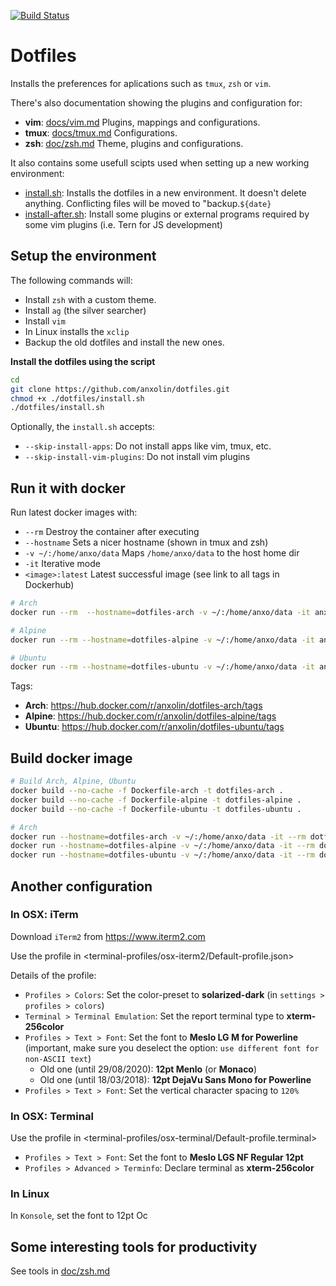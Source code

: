 [![Build Status](https://travis-ci.org/anxolin/dotfiles.svg?branch=master)](https://travis-ci.org/anxolin/dotfiles)

# Dotfiles

Installs the preferences for aplications such as `tmux`, `zsh` or `vim`.

There's also documentation showing the plugins and configuration for:

- **vim**: [docs/vim.md](docs/vim.md) Plugins, mappings and configurations.
- **tmux**: [docs/tmux.md](docs/tmux.md) Configurations.
- **zsh**: [doc/zsh.md](docs/zsh.md) Theme, plugins and configurations.

It also contains some usefull scipts used when setting up a new working environment:

- [install.sh](install.sh): Installs the dotfiles in a new environment.
  It doesn't delete anything. Conflicting files will be moved to "backup.`${date}`
- [install-after.sh](install.sh): Install some plugins or external programs required by some vim plugins (i.e. Tern for JS development)

## Setup the environment

The following commands will:

- Install `zsh` with a custom theme.
- Install `ag` (the silver searcher)
- Install `vim`
- In Linux installs the `xclip`
- Backup the old dotfiles and install the new ones.

**Install the dotfiles using the script**

```bash
cd
git clone https://github.com/anxolin/dotfiles.git
chmod +x ./dotfiles/install.sh
./dotfiles/install.sh
```

Optionally, the `install.sh` accepts:

- `--skip-install-apps`: Do not install apps like vim, tmux, etc.
- `--skip-install-vim-plugins`: Do not install vim plugins

## Run it with docker

Run latest docker images with:

- `--rm` Destroy the container after executing
- `--hostname` Sets a nicer hostname (shown in tmux and zsh)
- `-v ~/:/home/anxo/data` Maps `/home/anxo/data` to the host home dir
- `-it` Iterative mode
- `<image>:latest` Latest successful image (see link to all tags in Dockerhub)

```bash
# Arch
docker run --rm  --hostname=dotfiles-arch -v ~/:/home/anxo/data -it anxolin/dotfiles-arch:latest

# Alpine
docker run --rm --hostname=dotfiles-alpine -v ~/:/home/anxo/data -it anxolin/dotfiles-alpine:latest

# Ubuntu
docker run --rm --hostname=dotfiles-ubuntu -v ~/:/home/anxo/data -it anxolin/dotfiles-ubuntu:latest
```

Tags:

- **Arch**: https://hub.docker.com/r/anxolin/dotfiles-arch/tags
- **Alpine**: https://hub.docker.com/r/anxolin/dotfiles-alpine/tags
- **Ubuntu**: https://hub.docker.com/r/anxolin/dotfiles-ubuntu/tags

## Build docker image

```bash
# Build Arch, Alpine, Ubuntu
docker build --no-cache -f Dockerfile-arch -t dotfiles-arch .
docker build --no-cache -f Dockerfile-alpine -t dotfiles-alpine .
docker build --no-cache -f Dockerfile-ubuntu -t dotfiles-ubuntu .

# Arch
docker run --hostname=dotfiles-arch -v ~/:/home/anxo/data -it --rm dotfiles-arch
docker run --hostname=dotfiles-alpine -v ~/:/home/anxo/data -it --rm dotfiles-alpine
docker run --hostname=dotfiles-ubuntu -v ~/:/home/anxo/data -it --rm dotfiles-ubuntu
```

## Another configuration

### In OSX: iTerm

Download `iTerm2` from https://www.iterm2.com

Use the profile in <terminal-profiles/osx-iterm2/Default-profile.json>

Details of the profile:

- `Profiles > Colors`: Set the color-preset to **solarized-dark** (in `settings > profiles > colors`)
- `Terminal > Terminal Emulation`: Set the report terminal type to **xterm-256color**
- `Profiles > Text > Font`: Set the font to **Meslo LG M for Powerline** (important, make sure you deselect the option: `use different font for non-ASCII text`)
  - Old one (until 29/08/2020): **12pt Menlo** (or **Monaco**)
  - Old one (until 18/03/2018): **12pt DejaVu Sans Mono for Powerline**
- `Profiles > Text > Font`: Set the vertical character spacing to `120%`

### In OSX: Terminal

Use the profile in <terminal-profiles/osx-terminal/Default-profile.terminal>

- `Profiles > Text > Font`: Set the font to **Meslo LGS NF Regular 12pt**
- `Profiles > Advanced > Terminfo`: Declare terminal as **xterm-256color**

### In Linux

In `Konsole`, set the font to 12pt Oc

## Some interesting tools for productivity

See tools in [doc/zsh.md](docs/zsh.md)
